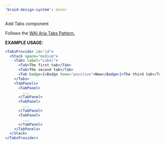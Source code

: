 ```yaml
---
'braid-design-system': minor
---
```


Add Tabs component

Follows the [WAI Aria Tabs Pattern.](https://www.w3.org/TR/wai-aria-practices-1.2/#tabpanel)

**EXAMPLE USAGE:**

```jsx
<TabsProvider id="id">
  <Stack space="medium">
    <Tabs label="Label">
      <Tab>The first tab</Tab>
      <Tab>The second tab</Tab>
      <Tab badge={<Badge tone="positive">New</Badge>}>The third tab</Tab>
    </Tabs>
    <TabPanels>
      <TabPanel>
        ...
      </TabPanel>
      <TabPanel>
        ...
      </TabPanel>
      <TabPanel>
        ...
      </TabPanel>
    </TabPanels>
  </Stack>
</TabsProvider>
```
